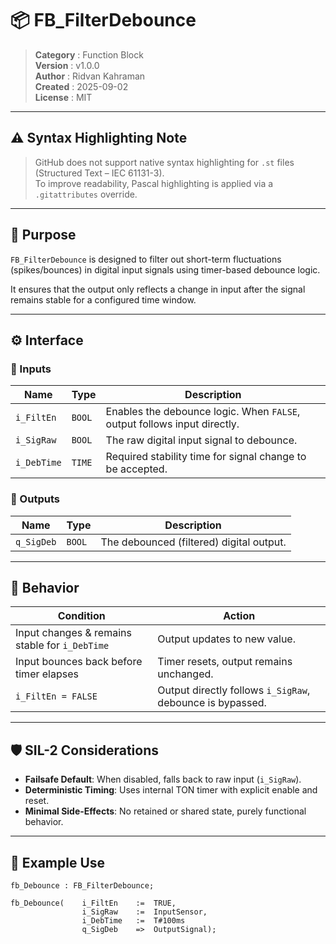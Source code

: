 # 📦 FB_FilterDebounce

> **Category**  : Function Block  
> **Version**   : v1.0.0  
> **Author**    : Ridvan Kahraman  
> **Created**   : 2025-09-02  
> **License**   : MIT  

---

## ⚠️ Syntax Highlighting Note

> GitHub does not support native syntax highlighting for `.st` files (Structured Text – IEC 61131-3).  
> To improve readability, Pascal highlighting is applied via a `.gitattributes` override.  

---

## 🧠 Purpose

`FB_FilterDebounce` is designed to filter out short-term fluctuations (spikes/bounces) in digital input signals using timer-based debounce logic.  

It ensures that the output only reflects a change in input after the signal remains stable for a configured time window.  

---

## ⚙️ Interface

### 🔹 Inputs

| Name          | Type   | Description                                                               |
|---------------|--------|---------------------------------------------------------------------------|
| `i_FiltEn`    | `BOOL` | Enables the debounce logic. When `FALSE`, output follows input directly.  |
| `i_SigRaw`    | `BOOL` | The raw digital input signal to debounce.                                 |
| `i_DebTime`   | `TIME` | Required stability time for signal change to be accepted.                 |

### 🔹 Outputs

| Name          | Type    | Description                               |
|---------------|---------|-------------------------------------------|
| `q_SigDeb`    | `BOOL`  | The debounced (filtered) digital output.  |

---

## 🔄 Behavior

| Condition                                         | Action                                                    |
|---------------------------------------------------|-----------------------------------------------------------|
| Input changes & remains stable for `i_DebTime`    | Output updates to new value.                              |
| Input bounces back before timer elapses           | Timer resets, output remains unchanged.                   |
| `i_FiltEn = FALSE`                                | Output directly follows `i_SigRaw`, debounce is bypassed. |

---

## 🛡️ SIL-2 Considerations

- **Failsafe Default**: When disabled, falls back to raw input (`i_SigRaw`).  
- **Deterministic Timing**: Uses internal TON timer with explicit enable and reset.  
- **Minimal Side-Effects**: No retained or shared state, purely functional behavior.  

---

## 📁 Example Use

```iec
fb_Debounce : FB_FilterDebounce;

fb_Debounce(    i_FiltEn    :=  TRUE,
                i_SigRaw    :=  InputSensor,
                i_DebTime   :=  T#100ms
                q_SigDeb    =>  OutputSignal);
```
